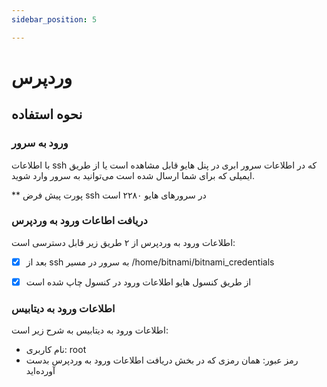 ```yaml
---
sidebar_position: 5

---
```


# وردپرس


## نحوه استفاده

### ورود به سرور

با اطلاعات ssh که در اطلاعات سرور ابری در پنل هایو قابل مشاهده است یا از طریق ایمیلی که برای شما ارسال شده است ‌‌می‌توانید به سرور وارد شوید.

** پورت پیش فرض ssh در سرورهای هایو ۲۲۸۰ است

### دریافت اطاعات ورود به وردپرس

اطلاعات ورود به وردپرس از ۲ طریق زیر قابل دسترسی است:

- [x] بعد از ssh به سرور در مسیر <span dir="ltr">/home/bitnami/bitnami_credentials</span>
 


- [x] از طریق کنسول هایو اطلاعات ورود در کنسول چاپ شده است

### اطلاعات ورود به دیتابیس

اطلاعات ورود به دیتابیس به شرح زیر است:

- نام کاربری: root
- رمز عبور: همان رمزی که در بخش دریافت اطلاعات ورود به وردپرس بدست آورده‌اید